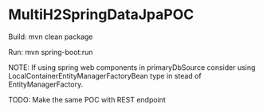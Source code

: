 # MultiH2SpringDataJpaPOC

Build:
mvn clean package

Run:
mvn spring-boot:run

NOTE:
If using spring web components in primaryDbSource consider using LocalContainerEntityManagerFactoryBean type in stead of EntityManagerFactory.

TODO:
Make the same POC with REST endpoint
